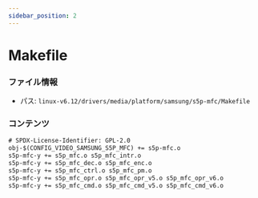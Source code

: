 ```yaml
---
sidebar_position: 2
---
```

# Makefile

### ファイル情報

- パス: `linux-v6.12/drivers/media/platform/samsung/s5p-mfc/Makefile`

### コンテンツ

```txt
# SPDX-License-Identifier: GPL-2.0
obj-$(CONFIG_VIDEO_SAMSUNG_S5P_MFC) += s5p-mfc.o
s5p-mfc-y += s5p_mfc.o s5p_mfc_intr.o
s5p-mfc-y += s5p_mfc_dec.o s5p_mfc_enc.o
s5p-mfc-y += s5p_mfc_ctrl.o s5p_mfc_pm.o
s5p-mfc-y += s5p_mfc_opr.o s5p_mfc_opr_v5.o s5p_mfc_opr_v6.o
s5p-mfc-y += s5p_mfc_cmd.o s5p_mfc_cmd_v5.o s5p_mfc_cmd_v6.o

```
